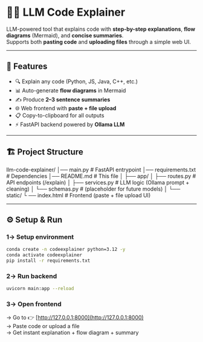 # 🧑‍💻 LLM Code Explainer

LLM-powered tool that explains code with **step-by-step explanations**, **flow diagrams** (Mermaid), and **concise summaries**.  
Supports both **pasting code** and **uploading files** through a simple web UI.  

---

## 🚀 Features
- 🔍 Explain any code (Python, JS, Java, C++, etc.)
- 📊 Auto-generate **flow diagrams** in Mermaid
- ✍️ Produce **2–3 sentence summaries**
- 🌐 Web frontend with **paste + file upload**
- 📋 Copy-to-clipboard for all outputs
- ⚡ FastAPI backend powered by **Ollama LLM**

---

## 🏗️ Project Structure
llm-code-explainer/
│── main.py # FastAPI entrypoint
│── requirements.txt # Dependencies
│── README.md # This file
│
├── app/
│ ├── routes.py # API endpoints (/explain)
│ ├── services.py # LLM logic (Ollama prompt + cleaning)
│ └── schemas.py # (placeholder for future models)
│
└── static/
└ ── index.html # Frontend (paste + file upload UI)

---

## ⚙️ Setup & Run
### 1️-> Setup environment
```bash
conda create -n codeexplainer python=3.12 -y
conda activate codeexplainer
pip install -r requirements.txt
```

### 2️-> Run backend
```bash
uvicorn main:app --reload
```

### 3️-> Open frontend  
-> Go to 👉 [http://127.0.0.1:8000](http://127.0.0.1:8000)  
-> Paste code or upload a file  
-> Get instant explanation + flow diagram + summary
